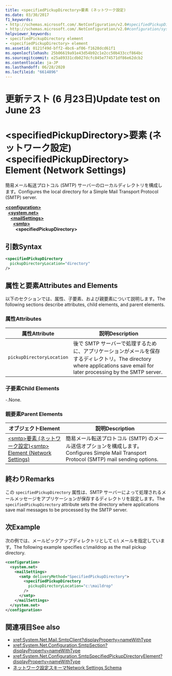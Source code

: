 ```yaml
---
title: <specifiedPickupDirectory>要素 (ネットワーク設定)
ms.date: 03/30/2017
f1_keywords:
- http://schemas.microsoft.com/.NetConfiguration/v2.0#specifiedPickupDirectory
- http://schemas.microsoft.com/.NetConfiguration/v2.0#configuration/system.net/mailSettings/smtp/specifiedPickupDirectory
helpviewer_keywords:
- specifiedPickupDirectory element
- <specifiedPickupDirectory> element
ms.assetid: 0121f49d-bff2-4bc6-af06-f1628dcd61f1
ms.openlocfilehash: 25b06619a91e43d54b92c1e2cc50b433ccf864bc
ms.sourcegitcommit: e25a89331cdb027dcfc845e774571df86e62dcb2
ms.contentlocale: ja-JP
ms.lasthandoff: 06/28/2020
ms.locfileid: "6614896"
---
```

# <a name="update-test-on-june-23"></a><span data-ttu-id="d1975-102">更新テスト (6 月23日)</span><span class="sxs-lookup"><span data-stu-id="d1975-102">Update test on June 23</span></span>
  
# <a name="specifiedpickupdirectory-element-network-settings"></a><span data-ttu-id="d1975-103">\<specifiedPickupDirectory>要素 (ネットワーク設定)</span><span class="sxs-lookup"><span data-stu-id="d1975-103">\<specifiedPickupDirectory> Element (Network Settings)</span></span>
<span data-ttu-id="d1975-104">簡易メール転送プロトコル (SMTP) サーバーのローカルディレクトリを構成します。</span><span class="sxs-lookup"><span data-stu-id="d1975-104">Configures the local directory for a Simple Mail Transport Protocol (SMTP) server.</span></span>  
  
[**\<configuration>**](../configuration-element.md)\
&nbsp;&nbsp;[**\<system.net>**](system-net-element-network-settings.md)\
&nbsp;&nbsp;&nbsp;&nbsp;[**\<mailSettings>**](mailsettings-element-network-settings.md)\
&nbsp;&nbsp;&nbsp;&nbsp;&nbsp;&nbsp;[**\<smtp>**](smtp-element-network-settings.md)\
&nbsp;&nbsp;&nbsp;&nbsp;&nbsp;&nbsp;&nbsp;&nbsp;**\<specifiedPickupDirectory>**  
  
## <a name="syntax"></a><span data-ttu-id="d1975-105">引数</span><span class="sxs-lookup"><span data-stu-id="d1975-105">Syntax</span></span>  
  
```xml  
<specifiedPickupDirectory  
  pickupDirectoryLocation="directory"
/>  
```  
  
## <a name="attributes-and-elements"></a><span data-ttu-id="d1975-106">属性と要素</span><span class="sxs-lookup"><span data-stu-id="d1975-106">Attributes and Elements</span></span>  
 <span data-ttu-id="d1975-107">以下のセクションでは、属性、子要素、および親要素について説明します。</span><span class="sxs-lookup"><span data-stu-id="d1975-107">The following sections describe attributes, child elements, and parent elements.</span></span>  
  
### <a name="attributes"></a><span data-ttu-id="d1975-108">属性</span><span class="sxs-lookup"><span data-stu-id="d1975-108">Attributes</span></span>  
  
|<span data-ttu-id="d1975-109">属性</span><span class="sxs-lookup"><span data-stu-id="d1975-109">Attribute</span></span>|<span data-ttu-id="d1975-110">説明</span><span class="sxs-lookup"><span data-stu-id="d1975-110">Description</span></span>|  
|---------------|-----------------|  
|`pickupDirectoryLocation`|<span data-ttu-id="d1975-111">後で SMTP サーバーで処理するために、アプリケーションがメールを保存するディレクトリ。</span><span class="sxs-lookup"><span data-stu-id="d1975-111">The directory where applications save email for later processing by the SMTP server.</span></span>|  
  
### <a name="child-elements"></a><span data-ttu-id="d1975-112">子要素</span><span class="sxs-lookup"><span data-stu-id="d1975-112">Child Elements</span></span>  
 <span data-ttu-id="d1975-113">-.</span><span class="sxs-lookup"><span data-stu-id="d1975-113">None.</span></span>  
  
### <a name="parent-elements"></a><span data-ttu-id="d1975-114">親要素</span><span class="sxs-lookup"><span data-stu-id="d1975-114">Parent Elements</span></span>  
  
|<span data-ttu-id="d1975-115">オブジェクト</span><span class="sxs-lookup"><span data-stu-id="d1975-115">Element</span></span>|<span data-ttu-id="d1975-116">説明</span><span class="sxs-lookup"><span data-stu-id="d1975-116">Description</span></span>|  
|-------------|-----------------|  
|[<span data-ttu-id="d1975-117">\<smtp>要素 (ネットワーク設定)</span><span class="sxs-lookup"><span data-stu-id="d1975-117">\<smtp> Element (Network Settings)</span></span>](smtp-element-network-settings.md)|<span data-ttu-id="d1975-118">簡易メール転送プロトコル (SMTP) のメール送信オプションを構成します。</span><span class="sxs-lookup"><span data-stu-id="d1975-118">Configures Simple Mail Transport Protocol (SMTP) mail sending options.</span></span>|  
  
## <a name="remarks"></a><span data-ttu-id="d1975-119">終わり</span><span class="sxs-lookup"><span data-stu-id="d1975-119">Remarks</span></span>  
 <span data-ttu-id="d1975-120">この `specifiedPickupDirectory` 属性は、SMTP サーバーによって処理されるメールメッセージをアプリケーションが保存するディレクトリを設定します。</span><span class="sxs-lookup"><span data-stu-id="d1975-120">The `specifiedPickupDirectory` attribute sets the directory where applications save mail messages to be processed by the SMTP server.</span></span>  
  
## <a name="example"></a><span data-ttu-id="d1975-121">次</span><span class="sxs-lookup"><span data-stu-id="d1975-121">Example</span></span>  
 <span data-ttu-id="d1975-122">次の例では、メールピックアップディレクトリとして c:\ メールを指定しています。</span><span class="sxs-lookup"><span data-stu-id="d1975-122">The following example specifies c:\maildrop as the mail pickup directory.</span></span>  
  
```xml  
<configuration>  
  <system.net>  
    <mailSettings>  
      <smtp deliveryMethod="SpecifiedPickupDirectory">  
        <specifiedPickupDirectory  
          pickupDirectoryLocation="c:\maildrop"  
        />  
      </smtp>  
    </mailSettings>  
  </system.net>  
</configuration>  
```  
  
## <a name="see-also"></a><span data-ttu-id="d1975-123">関連項目</span><span class="sxs-lookup"><span data-stu-id="d1975-123">See also</span></span>

- <xref:System.Net.Mail.SmtpClient?displayProperty=nameWithType>
- <xref:System.Net.Configuration.SmtpSection?displayProperty=nameWithType>
- <xref:System.Net.Configuration.SmtpSpecifiedPickupDirectoryElement?displayProperty=nameWithType>
- [<span data-ttu-id="d1975-124">ネットワーク設定スキーマ</span><span class="sxs-lookup"><span data-stu-id="d1975-124">Network Settings Schema</span></span>](index.md)
